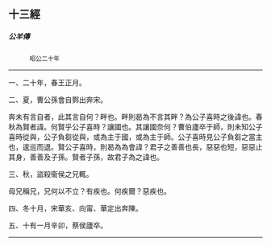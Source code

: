 

## 十三經

##### 公羊傳
　　　`昭公二十年`

* * *

一、二十年，春王正月。

二、夏，曹公孫會自鄸出奔宋。

奔未有言自者，此其言自何？畔也。畔則曷為不言其畔？為公子喜時之後諱也。春秋為賢者諱。何賢乎公子喜時？讓國也。其讓國奈何？曹伯廬卒于師，則未知公子喜時從與，公子負芻從與，或為主于國，或為主于師。公子喜時見公子負芻之當主也，逡巡而退。賢公子喜時，則曷為為會諱？君子之善善也長，惡惡也短，惡惡止其身，善善及子孫。賢者子孫，故君子為之諱也。

三、秋，盜殺衞侯之兄輒。

母兄稱兄，兄何以不立？有疾也。何疾爾？惡疾也。

四、冬十月，宋華亥、向甯、華定出奔陳。

五、十有一月辛卯，蔡侯廬卒。

* * *

